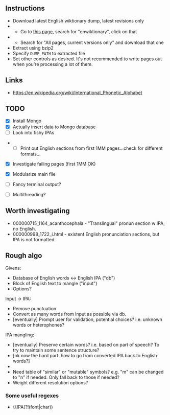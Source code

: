 ## Instructions

- Download latest English wiktionary dump, latest revisions only
- - Go to [this page](https://dumps.wikimedia.org/backup-index.html), search for "enwiktionary", click on that
- - Search for "All pages, current versions only" and download that one
- Extract using bzip2
- Specify `DUMP_PATH` to extracted file
- Set other controls as desired. It's not recommended to write pages out when you're processing a lot of them.

## Links

- https://en.wikipedia.org/wiki/International_Phonetic_Alphabet


## TODO

- [x] Install Mongo
- [x] Actually insert data to Mongo database
- [ ] Look into fishy IPAs
- - [ ] Print out English sections from first 1MM pages...check for different formats...
- [x] Investigate failing pages (first 1MM OK)
- [x] Modularize main file
- [ ] Fancy terminal output?
- [ ] Multithreading?


## Worth investigating

- 000000715_1164_acanthocephala - "Translingual" pronun section w IPA; no English.
- 000000998_1722_i.html - existent English pronunciation sections, but IPA is not formatted.


## Rough algo

Givens:
- Database of English words <-> English IPA ("db")
- Block of English text to mangle ("input")
- Options?

Input -> IPA:
- Remove punctuation
- Convert as many words from input as possible via db.
- [eventually] Prompt user for validation, potential choices? i.e. unknown words or heterophones?

IPA mangling:
- [eventually] Preserve certain words? i.e. based on part of speech? To try to maintain some sentence structure?
- [ok now the hard part: how to go from converted IPA back to English words?]
- 
- Need table of "similar" or "mutable" symbols? e.g. "m" can be changed to "n" if needed. Only fall back to those if needed?
- Weight different resolution options?


### Some useful regexes

- \{\{IPA(?!(font|char))
